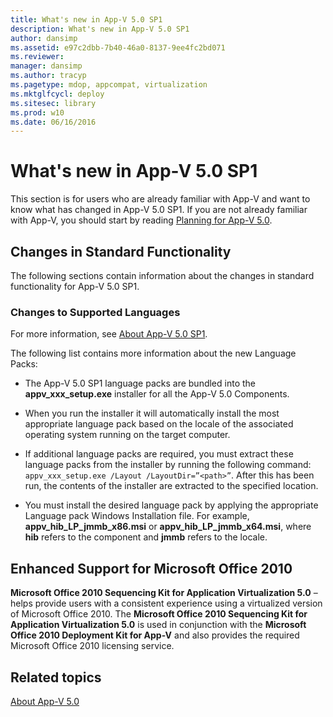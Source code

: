 ```yaml
---
title: What's new in App-V 5.0 SP1
description: What's new in App-V 5.0 SP1
author: dansimp
ms.assetid: e97c2dbb-7b40-46a0-8137-9ee4fc2bd071
ms.reviewer: 
manager: dansimp
ms.author: tracyp
ms.pagetype: mdop, appcompat, virtualization
ms.mktglfcycl: deploy
ms.sitesec: library
ms.prod: w10
ms.date: 06/16/2016
---
```



# What's new in App-V 5.0 SP1


This section is for users who are already familiar with App-V and want to know what has changed in App-V 5.0 SP1. If you are not already familiar with App-V, you should start by reading [Planning for App-V 5.0](planning-for-app-v-50-rc.md).

## Changes in Standard Functionality


The following sections contain information about the changes in standard functionality for App-V 5.0 SP1.

### Changes to Supported Languages

For more information, see [About App-V 5.0 SP1](about-app-v-50-sp1.md).

The following list contains more information about the new Language Packs:

-   The App-V 5.0 SP1 language packs are bundled into the **appv\_xxx\_setup.exe** installer for all the App-V 5.0 Components.

-   When you run the installer it will automatically install the most appropriate language pack based on the locale of the associated operating system running on the target computer.

-   If additional language packs are required, you must extract these language packs from the installer by running the following command: `appv_xxx_setup.exe /Layout /LayoutDir=”<path>”`. After this has been run, the contents of the installer are extracted to the specified location.

-   You must install the desired language pack by applying the appropriate Language pack Windows Installation file. For example, **appv\_hib\_LP\_jmmb\_x86.msi** or **appv\_hib\_LP\_jmmb\_x64.msi**, where **hib** refers to the component and **jmmb** refers to the locale.

## Enhanced Support for Microsoft Office 2010


**Microsoft Office 2010 Sequencing Kit for Application Virtualization 5.0** – helps provide users with a consistent experience using a virtualized version of Microsoft Office 2010. The **Microsoft Office 2010 Sequencing Kit for Application Virtualization 5.0** is used in conjunction with the **Microsoft Office 2010 Deployment Kit for App-V** and also provides the required Microsoft Office 2010 licensing service.






## Related topics


[About App-V 5.0](about-app-v-50.md)

 

 





